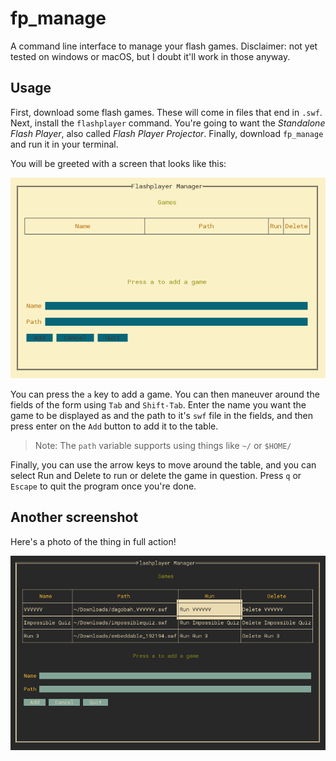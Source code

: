 # fp_manage

A command line interface to manage your flash games. Disclaimer: not yet tested on windows or macOS, but I doubt it'll work in those anyway.

## Usage

First, download some flash games. These will come in files that end in `.swf`. Next, install the `flashplayer` command. You're going to want the *Standalone Flash Player*, also called *Flash Player Projector*. Finally, download `fp_manage` and run it in your terminal.

You will be greeted with a screen that looks like this:

![Opening fp_manage](screenshots/opening.png)

You can press the `a` key to add a game. You can then maneuver around the fields of the form using `Tab` and `Shift-Tab`. Enter the name you want the game to be displayed as and the path to it's `swf` file in the fields, and then press enter on the `Add` button to add it to the table.

> Note: The `path` variable supports using things like `~/` or `$HOME/`

Finally, you can use the arrow keys to move around the table, and you can select Run and Delete to run or delete the game in question. Press `q` or `Escape` to quit the program once you're done.

## Another screenshot

Here's a photo of the thing in full action!

![fp_manage in action](screenshots/action.png)
